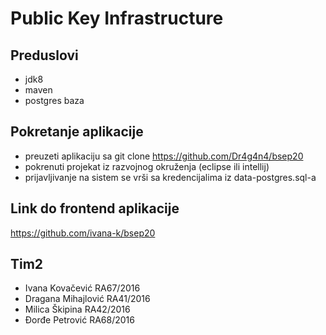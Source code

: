 # Public Key Infrastructure

## Preduslovi
  - jdk8
  - maven
  - postgres baza
  
## Pokretanje aplikacije
  - preuzeti aplikaciju sa git clone https://github.com/Dr4g4n4/bsep20
  - pokrenuti projekat iz razvojnog okruženja (eclipse ili intellij)
  - prijavljivanje na sistem se vrši sa kredencijalima iz data-postgres.sql-a

## Link do frontend aplikacije
https://github.com/ivana-k/bsep20
  
 ## Tim2
  - Ivana Kovačević RA67/2016
  - Dragana Mihajlović RA41/2016
  - Milica Škipina RA42/2016
  - Đorđe Petrović RA68/2016
